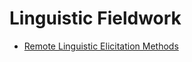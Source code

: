 # Linguistic Fieldwork

* [Remote Linguistic Elicitation Methods](https://blogs.soas.ac.uk/elar/2020/06/25/remote-linguistic-elicitation-methods/)
